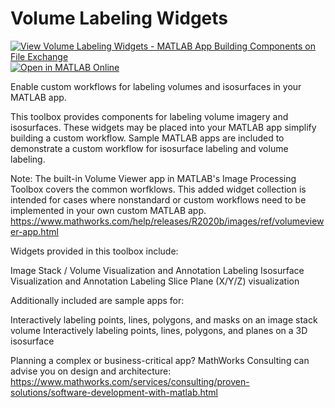 # Volume Labeling Widgets

[![View Volume Labeling Widgets - MATLAB App Building Components on File Exchange](https://www.mathworks.com/matlabcentral/images/matlab-file-exchange.svg)](https://www.mathworks.com/matlabcentral/fileexchange/72723-volume-labeling-widgets-matlab-app-building-components) 
[![Open in MATLAB Online](https://www.mathworks.com/images/responsive/global/open-in-matlab-online.svg)](https://matlab.mathworks.com/open/github/v1?repo=mathworks/volume-labeling-widgets&project=Volumelabelingwidgets.prj)

Enable custom workflows for labeling volumes and isosurfaces in your MATLAB app.


This toolbox provides components for labeling volume imagery and isosurfaces. These widgets may be placed into your MATLAB app simplify building a custom workflow. Sample MATLAB apps are included to demonstrate a custom workflow for isosurface labeling and volume labeling.

Note: The built-in Volume Viewer app in MATLAB's Image Processing Toolbox covers the common worfklows. This added widget collection is intended for cases where nonstandard or custom workflows need to be implemented in your own custom MATLAB app.
https://www.mathworks.com/help/releases/R2020b/images/ref/volumeviewer-app.html

Widgets provided in this toolbox include:

Image Stack / Volume Visualization and Annotation Labeling
Isosurface Visualization and Annotation Labeling
Slice Plane (X/Y/Z) visualization

Additionally included are sample apps for:

Interactively labeling points, lines, polygons, and masks on an image stack volume
Interactively labeling points, lines, polygons, and planes on a 3D isosurface


Planning a complex or business-critical app? MathWorks Consulting can advise you on design and architecture: https://www.mathworks.com/services/consulting/proven-solutions/software-development-with-matlab.html
